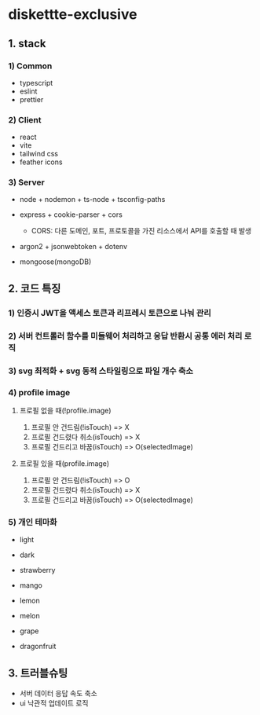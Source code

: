 # diskettte-exclusive

## 1. stack

### 1) Common

- typescript
- eslint
- prettier

### 2) Client

- react
- vite
- tailwind css
- feather icons

### 3) Server

- node + nodemon + ts-node + tsconfig-paths

- express + cookie-parser + cors
  - CORS: 다른 도메인, 포트, 프로토콜을 가진 리소스에서 API를 호출할 때 발생
- argon2 + jsonwebtoken + dotenv
- mongoose(mongoDB)

## 2. 코드 특징

### 1) 인증시 JWT을 액세스 토큰과 리프레시 토큰으로 나눠 관리

### 2) 서버 컨트롤러 함수를 미들웨어 처리하고 응답 반환시 공통 에러 처리 로직

### 3) svg 최적화 + svg 동적 스타일링으로 파일 개수 축소

### 4) profile image

1.  프로필 없을 때(!profile.image)

    1. 프로필 안 건드림(!isTouch) => X
    2. 프로필 건드렸다 취소(isTouch) => X
    3. 프로필 건드리고 바꿈(isTouch) => O(selectedImage)

2.  프로필 있을 때(profile.image)

    1. 프로필 안 건드림(!isTouch) => O
    2. 프로필 건드렸다 취소(isTouch) => X
    3. 프로필 건드리고 바꿈(isTouch) => O(selectedImage)

### 5) 개인 테마화

- light
- dark

- strawberry
- mango
- lemon
- melon
- grape
- dragonfruit

## 3. 트러블슈팅

- 서버 데이터 응답 속도 축소
- ui 낙관적 업데이트 로직
